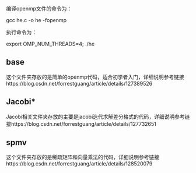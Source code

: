 编译openmp文件的命令为：

gcc he.c -o he -fopenmp

执行命令为：

export OMP_NUM_THREADS=4; ./he

## base
这个文件夹存放的是简单的openmp代码，适合初学者入门，详细说明参考链接https://blog.csdn.net/forrestguang/article/details/127389526

## Jacobi*
Jacobi相关文件夹存放的主要是jacobi迭代求解差分格式的代码，详细说明参考链接https://blog.csdn.net/forrestguang/article/details/127732651

## spmv
这个文件夹存放的是稀疏矩阵和向量乘法的代码，详细说明参考链接https://blog.csdn.net/forrestguang/article/details/128520079




